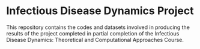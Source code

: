 # Infectious Disease Dynamics Project

This repository contains the codes and datasets involved in producing the results of the project completed in partial completion of the Infectious Disease Dynamics: Theoretical and Computational Approaches Course.

